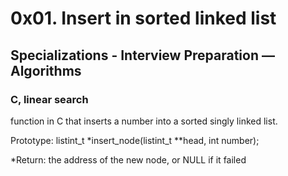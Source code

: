 # 0x01. Insert in sorted linked list

## Specializations - Interview Preparation ― Algorithms

### C, linear search

function in C that inserts a number into a sorted singly linked list.

Prototype: listint_t *insert_node(listint_t **head, int number);

*Return: the address of the new node, or NULL if it failed

